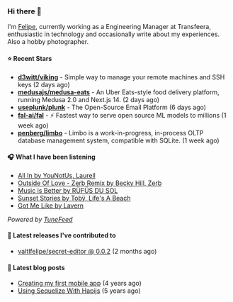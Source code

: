 ### Hi there 👋

I'm [Felipe](https://felipevm.com), currently working as a Engineering Manager at Transfeera, enthusiastic in technology and occasionally write about my experiences. Also a hobby photographer.

#### ⭐ Recent Stars
- **[d3witt/viking](https://github.com/d3witt/viking)** - Simple way to manage your remote machines and SSH keys (2 days ago)
- **[medusajs/medusa-eats](https://github.com/medusajs/medusa-eats)** - An Uber Eats-style food delivery platform, running Medusa 2.0 and Next.js 14. (2 days ago)
- **[useplunk/plunk](https://github.com/useplunk/plunk)** - The Open-Source Email Platform (6 days ago)
- **[fal-ai/fal](https://github.com/fal-ai/fal)** - ⚡ Fastest way to serve open source ML models to millions (1 week ago)
- **[penberg/limbo](https://github.com/penberg/limbo)** - Limbo is a work-in-progress, in-process OLTP database management system, compatible with SQLite. (1 week ago)

#### 🎧 What I have been listening
- [All In by YouNotUs, Laurell](https://open.spotify.com/track/7qog6LJrOFEyELxP00x2lc)
- [Outside Of Love - Zerb Remix by Becky Hill, Zerb](https://open.spotify.com/track/7pO5CuNmPjoG2c27YWliB5)
- [Music is Better by RÜFÜS DU SOL](https://open.spotify.com/track/2OnSedqUAqhCLZhCR4gjMw)
- [Sunset Stories by Tobÿ, Life&#39;s A Beach](https://open.spotify.com/track/3nWHPuwYP1Umxe1vtdFPXE)
- [Got Me Like by Lavern](https://open.spotify.com/track/5Lm0xkrtZFYz1waA9gwqYP)

_Powered by [TuneFeed](https://tunefeed.app?ref=valtlfelipe-gh-profile)_ 

#### 🚀 Latest releases I've contributed to


- [valtlfelipe/secret-editor @ 0.0.2](https://github.com/valtlfelipe/secret-editor/releases/tag/0.0.2) (2 months ago)

#### 📄 Latest blog posts
- [Creating my first mobile app](https://felipevm.com/posts/creating-my-first-mobile-app/) (4 years ago)
- [Using Sequelize With Hapijs](https://felipevm.com/posts/using-sequelize-with-hapijs/) (5 years ago)
